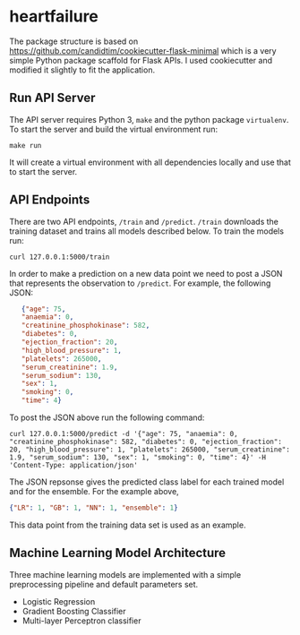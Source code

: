 # heartfailure

The package structure is based on <https://github.com/candidtim/cookiecutter-flask-minimal> which is a very simple Python package scaffold for Flask APIs. I used cookiecutter and modified it slightly to fit the application.

## Run API Server

The API server requires Python 3, `make` and the python package `virtualenv`. To start the server and build the virtual environment run:

   ``make run``
  
It will create a virtual environment with all dependencies locally and use that to start the server.

## API Endpoints

There are two API endpoints, `/train` and `/predict`. `/train` downloads the training dataset and trains all models described below. To train the models run:

   ``curl 127.0.0.1:5000/train``

In order to make a prediction on a new data point we need to post a JSON that represents the observation to `/predict`. For example, the following JSON:

   ```json
      {"age": 75,
      "anaemia": 0,
      "creatinine_phosphokinase": 582,
      "diabetes": 0,
      "ejection_fraction": 20,
      "high_blood_pressure": 1,
      "platelets": 265000,
      "serum_creatinine": 1.9,
      "serum_sodium": 130,
      "sex": 1,
      "smoking": 0,
      "time": 4}
   ```

To post the JSON above run the following command:

   ``curl 127.0.0.1:5000/predict -d '{"age": 75, "anaemia": 0, "creatinine_phosphokinase": 582, "diabetes": 0, "ejection_fraction": 20, "high_blood_pressure": 1, "platelets": 265000, "serum_creatinine": 1.9, "serum_sodium": 130, "sex": 1, "smoking": 0, "time": 4}' -H 'Content-Type: application/json'``

The JSON repsonse gives the predicted class label for each trained model and for the ensemble. For the example above,

```json
{"LR": 1, "GB": 1, "NN": 1, "ensemble": 1}
```

This data point from the training data set is used as an example.

## Machine Learning Model Architecture

Three machine learning models are implemented with a simple preprocessing pipeline and default parameters set.

* Logistic Regression
* Gradient Boosting Classifier
* Multi-layer Perceptron classifier

